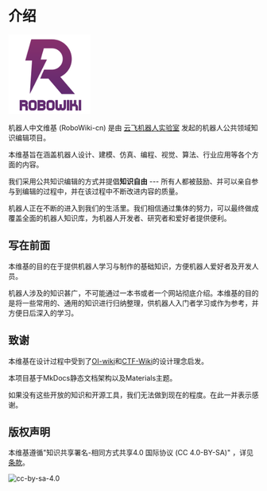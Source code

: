 # 介绍

![](logo.png)

机器人中文维基 (RoboWiki-cn) 是由 [云飞机器人实验室](http://www.yfworld.com) 发起的机器人公共领域知识编辑项目。

本维基旨在涵盖机器人设计、建模、仿真、编程、视觉、算法、行业应用等各个方面的内容。

我们采用公共知识编辑的方式并提倡**知识自由** --- 所有人都被鼓励、并可以亲自参与到编辑的过程中，并在该过程中不断改进内容的质量。

机器人正在不断的进入到我们的生活里。我们相信通过集体的努力，可以最终做成覆盖全面的机器人知识库，为机器人开发者、研究者和爱好者提供便利。


## 写在前面

本维基的目的在于提供机器人学习与制作的基础知识，方便机器人爱好者及开发人员。

机器人涉及的知识甚广，不可能通过一本书或者一个网站彻底介绍。本维基的目的是将一些常用的、通用的知识进行归纳整理，供机器人入门者学习或作为参考，并方便日后深入的学习。


## 致谢

本维基在设计过程中受到了[OI-wiki](https://oi-wiki.org/)和[CTF-Wiki](https://ctf-wiki.github.io/ctf-wiki/)的设计理念启发。

本项目基于MkDocs静态文档架构以及Materials主题。

如果没有这些开放的知识和开源工具，我们无法做到现在的程度。在此一并表示感谢。


## 版权声明

本维基遵循"知识共享署名-相同方式共享4.0 国际协议 (CC 4.0-BY-SA)" ，详见[条款](https://creativecommons.org/licenses/by-sa/4.0/deed.zh-Hans)。

![cc-by-sa-4.0](https://i.creativecommons.org/l/by-sa/4.0/88x31.png)
